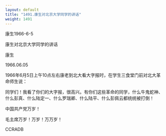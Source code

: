 ```yaml
---
layout: default
title: "1491.康生对北京大学同学的讲话"
weight: 1491
---
```


康生1966-6-5

康生对北京大学同学的讲话

康生

1966.06.05

1966年6月5日上午10点左右康老到北大看大字报时，在学生三食堂门前对北大革命师生说：

同学们！我看了你们的大字报，很高兴。有你们这些革命的同学，什么牛鬼蛇神、什么彭真、什么陆定一、什么罗瑞卿、什么陆平、什么彭佩云都统统被打倒！

中国共产党万岁！

毛主席万岁！万岁！万万岁！

CCRADB

